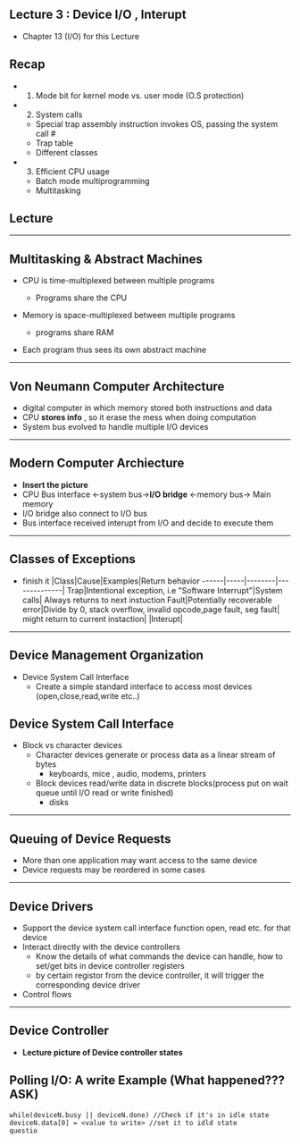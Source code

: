 Lecture 3 : Device I/O , Interupt
------------------------------------
* Chapter 13 (I/O) for this Lecture

Recap
-------
  * 1. Mode bit for kernel mode vs. user mode (O.S protection)
  * 2. System calls
      - Special trap assembly instruction invokes OS, passing the system call #
      - Trap table
      - Different classes
  * 3. Efficient CPU usage
      - Batch mode multiprogramming
      - Multitasking
      

Lecture
-------

******************************************

Multitasking & Abstract Machines
----------------------------------
* CPU is time-multiplexed between multiple programs
  - Programs share the CPU

* Memory is space-multiplexed between multiple programs
  - programs share RAM
 
* Each program thus sees its own abstract machine

******************************************

Von Neumann Computer Architecture
----------------------------------
 * digital computer in which memory stored both instructions and data
 * CPU **stores info** , so it erase the mess when doing computation 
 * System bus evolved to handle multiple I/O devices

******************************************

Modern Computer Archiecture
-----------------------------
* **Insert the picture**
* CPU Bus interface <-system bus->**I/O bridge** <-memory bus-> Main memory
* I/O bridge also connect to I/O bus
* Bus interface received interupt from I/O and decide to execute them

******************************************

Classes of Exceptions
----------------------
* finish it
|Class|Cause|Examples|Return behavior
------|-----|--------|--------------|
Trap|Intentional exception, i.e "Software Interrupt"|System calls| Always returns to next instuction
Fault|Potentially recoverable error|Divide by 0, stack overflow, invalid opcode,page fault, seg fault| might return to current instaction|
|Interupt|

******************************************

Device Management Organization
--------------------------------
* Device System Call Interface
  - Create a simple standard interface to access most devices (open,close,read,write etc..)
  

Device System Call Interface
-----------------------------
* Block vs character devices
  - Character devices generate or process data as a linear stream of bytes
    - keyboards, mice , audio, modems, printers
  - Block devices read/write data in discrete blocks(process put on wait queue until I/O read or write finished)
    - disks

******************************************

Queuing of Device Requests
----------------------------
* More than one application may want access to the same device
* Device requests may be reordered in some cases

******************************************

Device Drivers 
------------------
* Support the device system call interface function open, read etc. for that device
* Interact directly with the device controllers
  - Know the details of what commands the device can handle, how to set/get bits in device controller registers
  - by certain registor from the device controller, it will trigger the corresponding device driver
* Control flows

******************************************

Device Controller
------------------------------------
* **Lecture picture of Device controller states**

Polling I/O: A write Example (What happened??? ASK)
---------------------------
```
while(deviceN.busy || deviceN.done) //Check if it's in idle state
deviceN.data[0] = <value to write> //set it to idld state
questio

```






